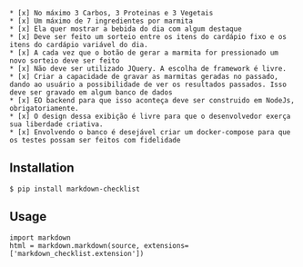     * [x] No máximo 3 Carbos, 3 Proteinas e 3 Vegetais
    * [x] Um máximo de 7 ingredientes por marmita
    * [x] Ela quer mostrar a bebida do dia com algum destaque
    * [x] Deve ser feito um sorteio entre os itens do cardápio fixo e os itens do cardápio variável do dia.
    * [x] A cada vez que o botão de gerar a marmita for pressionado um novo sorteio deve ser feito
    * [x] Não deve ser utilizado JQuery. A escolha de framework é livre.
    * [x] Criar a capacidade de gravar as marmitas geradas no passado, dando ao usuário a possibilidade de ver os resultados passados. Isso deve ser gravado em algum banco de dados
    * [x] EO backend para que isso aconteça deve ser construido em NodeJs, obrigatoriamente.
    * [x] O design dessa exibição é livre para que o desenvolvedor exerça sua liberdade criativa.
    * [x] Envolvendo o banco é desejável criar um docker-compose para que os testes possam ser feitos com fidelidade

## Installation

    $ pip install markdown-checklist

## Usage

    import markdown
    html = markdown.markdown(source, extensions=['markdown_checklist.extension'])
